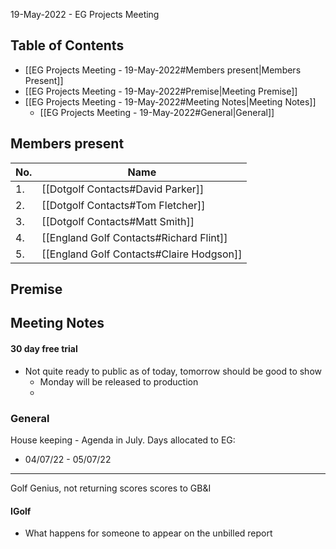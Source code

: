 19-May-2022 - EG Projects Meeting

## Table of Contents 
- [[EG Projects Meeting - 19-May-2022#Members present|Members Present]]
- [[EG Projects Meeting - 19-May-2022#Premise|Meeting Premise]]
- [[EG Projects Meeting - 19-May-2022#Meeting Notes|Meeting Notes]]
	- [[EG Projects Meeting - 19-May-2022#General|General]]


## Members present
| No.  | Name | 
| ----  | ----- |
| 1.  | [[Dotgolf Contacts#David Parker]] | 
| 2.  | [[Dotgolf Contacts#Tom Fletcher]] | 
| 3.  | [[Dotgolf Contacts#Matt Smith]] | 
| 4.  | [[England Golf Contacts#Richard Flint]] | 
| 5.  | [[England Golf Contacts#Claire Hodgson]] | 


## Premise


## Meeting Notes


#### 30 day free trial
- Not quite ready to public as of today, tomorrow should be good to show
	- Monday will be released to production
	- 


### General

House keeping - Agenda in July.
Days allocated to EG:
- 04/07/22 - 05/07/22



---
Golf Genius, not returning scores scores to GB&I 


#### IGolf
- What happens for someone to appear on the unbilled report